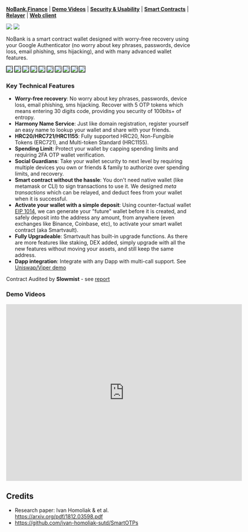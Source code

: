 [**NoBank.Finance**](https://no-bank.finance) |
[**Demo Videos**](#demo-videos) |
[**Security & Usability**](#security--usabilities) |
[**Smart Contracts**](#smart-contracts) |
[**Relayer**](#relayer) |
[**Web client**](#Webclient)

[![](https://github.com/hashmesan/harmony-totp/actions/workflows/webclient.yml/badge.svg?branch=develop)](https://github.com/hashmesan/harmony-totp/actions/workflows/webclient.yml)
[![](https://github.com/adirery/nobank/actions/workflows/heroku.yml/badge.svg?branch=develop)](https://github.com/adirery/nobank/actions/workflows/heroku.yml)

</p>

NoBank is a smart contract wallet designed with worry-free recovery using your Google Authenticator (no worry about key phrases, passwords, device loss, email phishing, sms hijacking), and with many advanced wallet features.

<kbd><img src="docs/Slide1.png" style="border: 1px solid black" /></kbd>
<kbd><img src="docs/Slide2.png" style="border: 1px solid black" /></kbd>
<kbd><img src="docs/Slide3.png" style="border: 1px solid black" /></kbd>
<kbd><img src="docs/Slide4.png" style="border: 1px solid black" /></kbd>
<kbd><img src="docs/Slide5.png" style="border: 1px solid black" /></kbd>
<kbd><img src="docs/Slide6.png" style="border: 1px solid black" /></kbd>
<kbd><img src="docs/Slide7.png" style="border: 1px solid black" /></kbd>
<kbd><img src="docs/Slide8.png" style="border: 1px solid black" /></kbd>
<kbd><img src="docs/Slide9.png" style="border: 1px solid black" /></kbd>
<kbd><img src="docs/Slide10.png" style="border: 1px solid black" /></kbd>

### Key Technical Features

- **Worry-free recovery**: No worry about key phrases, passwords, device loss, email phishing, sms hijacking. Recover with 5 OTP tokens which means entering 30 digits code, providing you security of 100bits+ of entropy.
- **Harmony Name Service**: Just like domain registration, register yourself an easy name to lookup your wallet and share with your friends.
- **HRC20/HRC721/HRC1155**: Fully supported HRC20, Non-Fungible Tokens (ERC721), and Multi-token Standard (HRC1155).
- **Spending Limit**: Protect your wallet by capping spending limits and requiring 2FA OTP wallet verification.
- **Social Guardians**: Take your wallet security to next level by requiring multiple devices you own or friends & family to authorize over spending limits, and recovery.
- **Smart contract without the hassle**: You don't need native wallet (like metamask or CLI) to sign transactions to use it. We designed _meta transactions_ which can be relayed, and deduct fees from your wallet when it is successful.
- **Activate your wallet with a simple deposit**: Using counter-factual wallet [EIP 1014](https://eips.ethereum.org/EIPS/eip-1014), we can generate your "future" wallet before it is created, and safely deposit into the address any amount, from anywhere (even exchanges like Binance, Coinbase, etc), to activate your smart wallet contract (aka Smartvault).
- **Fully Upgradeable**: Smartvault has built-in upgrade functions. As there are more features like staking, DEX added, simply upgrade with all the new features without moving your assets, and still keep the same address.
- **Dapp integration**: Integrate with any Dapp with multi-call support. See [Uniswap/Viper demo](https://github.com/hashmesan/harmony-totp/wiki/Integrating-DAPP)

Contract Audited by **Slowmist** - see [report](/audit/SlowMist%20Audit%20Report.pdf)

### Demo Videos

<iframe
    width="640"
    height="480"
    src="https://youtu.be/R8IbQo_eZ3I"
    frameborder="0"
    allow="autoplay; encrypted-media"
    allowfullscreen
>
</iframe>

## Credits

- Research paper: Ivan Homoliak & et al. https://arxiv.org/pdf/1812.03598.pdf
- https://github.com/ivan-homoliak-sutd/SmartOTPs
